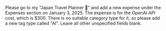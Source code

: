 Please go to my "Japan Travel Planner 🌸" and add a new expense under the Expenses section on January 3, 2025. The expense is for the OpenAI API cost, which is $300. There is no suitable category type for it, so please add a new tag type called "AI". Leave all other unspecified fields blank.
